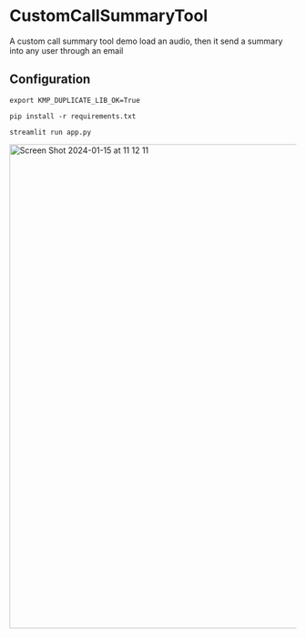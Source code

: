 # CustomCallSummaryTool
A custom call summary tool demo load an audio, then it send a summary into any user through an email

## Configuration
```
export KMP_DUPLICATE_LIB_OK=True
```

```
pip install -r requirements.txt
```

```
streamlit run app.py
```

<img width="851" alt="Screen Shot 2024-01-15 at 11 12 11" src="https://github.com/quangtn266/CustomCallSummaryTool/assets/50879191/2729f5d7-4612-48d2-bfb6-12640229584a">
